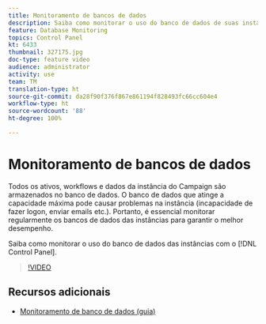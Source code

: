 ```yaml
---
title: Monitoramento de bancos de dados
description: Saiba como monitorar o uso do banco de dados de suas instâncias.
feature: Database Monitoring
topics: Control Panel
kt: 6433
thumbnail: 327175.jpg
doc-type: feature video
audience: administrator
activity: use
team: TM
translation-type: ht
source-git-commit: da28f90f376f867e861194f828493fc66cc604e4
workflow-type: ht
source-wordcount: '88'
ht-degree: 100%

---
```



# Monitoramento de bancos de dados

Todos os ativos, workflows e dados da instância do Campaign são armazenados no banco de dados. O banco de dados que atinge a capacidade máxima pode causar problemas na instância (incapacidade de fazer logon, enviar emails etc.). Portanto, é essencial monitorar regularmente os bancos de dados das instâncias para garantir o melhor desempenho.

Saiba como monitorar o uso do banco de dados das instâncias com o [!DNL Control Panel].

>[!VIDEO](https://video.tv.adobe.com/v/327175?quality=12)

## Recursos adicionais

* [Monitoramento de banco de dados (guia)](https://experienceleague.adobe.com/docs/control-panel/using/performance-monitoring/database-monitoring.html?lang=pt-BR#performance-monitoring)
